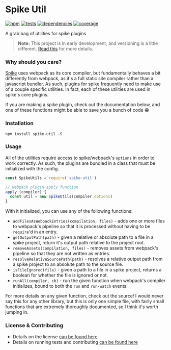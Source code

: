 # Spike Util

[![npm](http://img.shields.io/npm/v/spike-util.svg?style=flat)](https://badge.fury.io/js/spike-util) [![tests](http://img.shields.io/travis/static-dev/spike-util/master.svg?style=flat)](https://travis-ci.org/static-dev/spike-util) [![dependencies](http://img.shields.io/david/static-dev/spike-util.svg?style=flat)](https://david-dm.org/static-dev/spike-util) [![coverage](http://img.shields.io/coveralls/static-dev/spike-util.svg?style=flat)](https://coveralls.io/github/static-dev/spike-util)

A grab bag of utilities for spike plugins

> **Note:** This project is in early development, and versioning is a little different. [Read this](http://markup.im/#q4_cRZ1Q) for more details.

### Why should you care?

[Spike](http://github.com/static-dev/spike) uses webpack as its core compiler, but fundamentally behaves a bit differently from webpack, as it's a full static site compiler rather than a javascript bundler. As such, plugins for spike frequently need to make use of a couple specific utilities. In fact, each of these utilities are used in spike's core plugins.

If you are making a spike plugin, check out the documentation below, and one of these functions might be able to save you a bunch of code :grin:

### Installation

`npm install spike-util -S`

### Usage

All of the utilities require access to spike/webpack's `options` in order to work correctly. As such, the plugins are bundled in a class that must be initialized with the config.

```js
const SpikeUtils = require('spike-util')

// webpack plugin apply function
apply (compiler) {
  const util = new SpikeUtils(compiler.options)
}
```

With it initialized, you can use any of the following functions:

- `addFilesAsWebpackEntries(compilation, files)` - adds one or more files to webpack's pipeline so that it is processed without having to be `require`'d in an entry.
- `getOutputPath(path)` - given a relative or absolute path to a file in a spike project, return it's output path relative to the project root.
- `removeAssets(compilation, files)` - removes assets from webpack's pipeline so that they are not written as entries.
- `resolveRelativeSourcePath(path)` - resolves a relative output path from a spike project to an absolute path to the source file.
- `isFileIgnored(file)` - given a path to a file in a spike project, returns a boolean for whether the file is ignored or not.
- `runAll(compiler, cb)` - run the given function when webpack's compiler initializes, bound to both the `run` and `run-watch` events.

For more details on any given function, check out the source! I would never say this for any other library, but this is only one simple file, with fairly small functions that are extremely thoroughly documented, so I think it's worth jumping in.

### License & Contributing

- Details on the license [can be found here](LICENSE.md)
- Details on running tests and contributing [can be found here](contributing.md)
